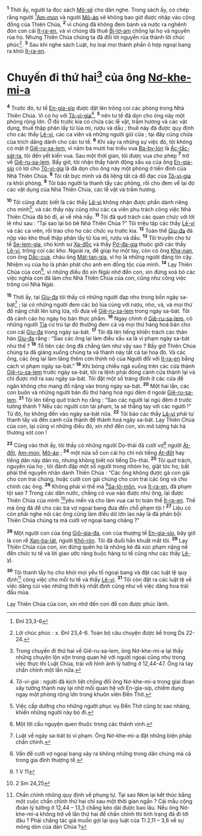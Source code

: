 <sup><b>1</b></sup> Thời ấy, người ta đọc sách [Mô-sê]() cho dân nghe. Trong sách ấy, có chép rằng người [^1@-a0615957-a61e-43f4-bb88-1bb3e1aa0ff6][Am-mon]() và người [Mô-áp]() sẽ không bao giờ được nhập vào cộng đồng của Thiên Chúa, <sup><b>2</b></sup> vì chúng đã không đem bánh và nước ra nghênh đón con cái [Ít-ra-en](), và vì chúng đã thuê [Bi-lơ-am]() chống lại họ và nguyền rủa họ. Nhưng Thiên Chúa chúng ta đã đổi lời nguyền rủa thành lời chúc phúc[^1-a0615957-a61e-43f4-bb88-1bb3e1aa0ff6]. <sup><b>3</b></sup> Sau khi nghe sách Luật, họ loại mọi thành phần ô hợp ngoại bang ra khỏi [Ít-ra-en]().

# Chuyến đi thứ hai[^2-a0615957-a61e-43f4-bb88-1bb3e1aa0ff6] của ông [Nơ-khe-mi-a]()

<sup><b>4</b></sup> Trước đó, tư tế [En-gia-síp]() được đặt lên trông coi các phòng trong Nhà Thiên Chúa. Vì có họ với [Tô-vi-gia]()[^3-a0615957-a61e-43f4-bb88-1bb3e1aa0ff6], <sup><b>5</b></sup> nên tư tế đã dọn cho ông này một phòng rộng lớn. Ở đó trước kia có chứa các lễ vật, trầm hương và các vật dụng, thuế thập phân lấy từ lúa mì, rượu và dầu ; thuế này đã được quy định cho các thầy [Lê-vi](), các ca viên và những người giữ cửa ; tại đây cũng chứa của trích dâng dành cho các tư tế. <sup><b>6</b></sup> Khi xảy ra những sự việc đó, tôi không có mặt ở [Giê-ru-sa-lem](), vì năm ba mươi hai triều vua [Ba-by-lon]() là [Ác-tắc-sát-ta](), tôi đến yết kiến vua. Sau một thời gian, tôi được vua cho phép <sup><b>7</b></sup> trở về [Giê-ru-sa-lem](). Bấy giờ, tôi nhận thấy hành động xấu xa của ông [En-gia-síp]() có lợi cho [Tô-vi-gia]() là đã dọn cho ông này một phòng ở tiền đình của Nhà Thiên Chúa. <sup><b>8</b></sup> Tôi rất bực mình và đã liệng tất cả đồ đạc của [Tô-vi-gia]() ra khỏi phòng. <sup><b>9</b></sup> Tôi bảo người ta thanh tẩy các phòng, rồi cho đem về lại đó các vật dụng của Nhà Thiên Chúa, các lễ vật và trầm hương.

<sup><b>10</b></sup> Tôi cũng được biết là các thầy [Lê-vi]() không nhận được phần dành riêng cho mình[^4-a0615957-a61e-43f4-bb88-1bb3e1aa0ff6], và các thầy này cũng như các ca viên phụ trách công việc Nhà Thiên Chúa đã bỏ đi, ai về nhà nấy. <sup><b>11</b></sup> Tôi đã quở trách các quan chức với lời lẽ như sau : “Tại sao lại bỏ bê Nhà Thiên Chúa ?” Tôi triệu tập các thầy [Lê-vi]() và các ca viên, rồi trao cho họ các chức vụ trước kia. <sup><b>12</b></sup> Toàn thể [Giu-đa]() đã nộp vào kho thuế thập phân lấy từ lúa mì, rượu và dầu. <sup><b>13</b></sup> Tôi truyền cho tư tế [Se-lem-gia](), cho kinh sư [Xa-đốc]() và thầy [Pơ-đa-gia]() thuộc giới các thầy [Lê-vi](), trông coi các kho. Ngoài ra, để giúp họ một tay, còn có ông [Kha-nan](), con ông [Dắc-cua](), cháu ông [Mát-tan-gia](), vì họ là những người đáng tin cậy. Nhiệm vụ của họ là phân phát cho anh em đồng tộc của mình. <sup><b>14</b></sup> Lạy Thiên Chúa của con[^5-a0615957-a61e-43f4-bb88-1bb3e1aa0ff6], vì những điều đó xin Ngài nhớ đến con, xin đừng xoá bỏ các việc nghĩa con đã làm cho Nhà Thiên Chúa của con, cũng như công việc trông coi Nhà Ngài.

<sup><b>15</b></sup> Thời ấy, tại [Giu-đa]() tôi thấy có những người đạp nho trong bồn ngày sa-bát[^6-a0615957-a61e-43f4-bb88-1bb3e1aa0ff6] ; lại có những người đem các bó lúa cùng với rượu, nho, vả, và mọi thứ đồ nặng chất lên lưng lừa, rồi đưa về [Giê-ru-sa-lem]() trong ngày sa-bát. Tôi đã cảnh cáo họ ngày họ bán thực phẩm. <sup><b>16</b></sup> Ngay chính ở [Giê-ru-sa-lem](), có những người [Tia]() cư trú tại đó thường đem cá và mọi thứ hàng hoá bán cho con cái [Giu-đa]() trong ngày sa-bát. <sup><b>17</b></sup> Tôi đã lên tiếng khiển trách các thân hào [Giu-đa]() rằng : “Sao các ông lại làm điều xấu xa là vi phạm ngày sa-bát như thế ? <sup><b>18</b></sup> Tổ tiên các ông đã chẳng làm như vậy sao ? Bấy giờ Thiên Chúa chúng ta đã giáng xuống chúng ta và thành này tất cả tai hoạ đó. Và các ông, các ông lại làm tăng thêm cơn thịnh nộ của Người đối với [Ít-ra-en]() bằng cách vi phạm ngày sa-bát.” <sup><b>19</b></sup> Khi bóng chiều ngả xuống trên các cửa thành [Giê-ru-sa-lem]() trước ngày sa-bát, tôi ra lệnh phải đóng cánh cửa thành lại và chỉ được mở ra sau ngày sa-bát. Tôi đặt một số tráng đinh ở các cửa để ngăn không cho mang đồ nặng vào trong ngày sa-bát. <sup><b>20</b></sup> Một hai lần, các con buôn và những người bán đủ thứ hàng hoá ngủ đêm ở ngoài [Giê-ru-sa-lem](). <sup><b>21</b></sup> Tôi lên tiếng quở trách họ rằng : “Sao các người lại ngủ đêm ở trước tường thành ? Nếu các người còn tái phạm, ta sẽ thẳng tay với các người !” Từ đó, họ không đến vào ngày sa-bát nữa. <sup><b>22</b></sup> Tôi bảo các thầy [Lê-vi]() phải tự thanh tẩy và đến canh cửa thành để thánh hoá ngày sa-bát. Lạy Thiên Chúa của con, lại cũng vì những điều đó, xin nhớ đến con, xin mở lượng hải hà thương xót con !

<sup><b>23</b></sup> Cũng vào thời ấy, tôi thấy có những người Do-thái đã cưới vợ[^7-a0615957-a61e-43f4-bb88-1bb3e1aa0ff6] người [Át-đốt](), [Am-mon](), [Mô-áp]() ; <sup><b>24</b></sup> một nửa số con cái họ chỉ nói tiếng [Át-đốt]() hay tiếng dân này dân nọ, nhưng không biết nói tiếng Do-thái. <sup><b>25</b></sup> Tôi quở trách, nguyền rủa họ ; tôi đánh đập một số người trong nhóm họ, giật tóc họ, bắt phải thề nguyền nhân danh Thiên Chúa : “Các ông không được gả con gái cho con trai chúng, hoặc cưới con gái chúng cho con trai các ông và cho chính các ông. <sup><b>26</b></sup> Không phải vì thế mà [^2@-a0615957-a61e-43f4-bb88-1bb3e1aa0ff6][Sa-lô-môn](), vua [Ít-ra-en](), đã phạm tội sao ? Trong các dân nước, chẳng có vua nào được như ông, lại được Thiên Chúa của mình [^3@-a0615957-a61e-43f4-bb88-1bb3e1aa0ff6]yêu mến và cho làm vua cai trị toàn thể [Ít-ra-en](). Thế mà ông đã để cho các bà vợ ngoại bang đưa đến chỗ phạm tội ! <sup><b>27</b></sup> Liệu có còn phải nghe nói các ông cũng làm điều dữ lớn lao này là đã phản bội Thiên Chúa chúng ta mà cưới vợ ngoại bang chăng ?”

<sup><b>28</b></sup> Một người con của ông [Giô-gia-đa](), con của thượng tế [En-gia-síp](), bây giờ là con rể [Xan-ba-lát](), người [Khô-rôn](). Tôi đã đuổi hắn khuất mắt tôi. <sup><b>29</b></sup> Lạy Thiên Chúa của con, xin đừng quên họ là những kẻ đã xúc phạm nặng nề đến chức tư tế và lời giao ước ràng buộc hàng tư tế cũng như các thầy [Lê-vi]().

<sup><b>30</b></sup> Tôi thanh tẩy họ cho khỏi mọi yếu tố ngoại bang và đặt các luật lệ quy định[^8-a0615957-a61e-43f4-bb88-1bb3e1aa0ff6] công việc cho mỗi tư tế và thầy [Lê-vi](). <sup><b>31</b></sup> Tôi còn đặt ra các luật lệ về việc dâng củi vào những thời kỳ nhất định cũng như về việc dâng hoa trái đầu mùa.

Lạy Thiên Chúa của con, xin nhớ đến con để con được phúc lành.

[^1-a0615957-a61e-43f4-bb88-1bb3e1aa0ff6]: Lời chúc phúc : x. Đnl 23,4-6. Toàn bộ câu chuyện được kể trong Ds 22-24.

[^2-a0615957-a61e-43f4-bb88-1bb3e1aa0ff6]: Trong chuyến đi thứ hai về Giê-ru-sa-lem, ông Nơ-khe-mi-a lại thấy những chuyện lộn xộn trong quan hệ với người ngoại cũng như trong việc thực thi Luật Chúa, trái với hình ảnh lý tưởng ở 12,44-47. Ông ra tay chấn chỉnh một lần nữa.

[^3-a0615957-a61e-43f4-bb88-1bb3e1aa0ff6]: _Tô-vi-gia_ : người đã kịch liệt chống đối ông Nơ-khe-mi-a trong giai đoạn xây tường thành nay lại nhờ mối quan hệ với En-gia-síp, chiếm dụng ngay một phòng rộng lớn trong khuôn viên Đền Thờ.

[^4-a0615957-a61e-43f4-bb88-1bb3e1aa0ff6]: Việc cấp dưỡng cho những người phục vụ Đền Thờ cũng bị xao nhãng, khiến những người này bỏ đi.

[^5-a0615957-a61e-43f4-bb88-1bb3e1aa0ff6]: Một lời cầu nguyện quen thuộc trong các thánh vịnh.

[^6-a0615957-a61e-43f4-bb88-1bb3e1aa0ff6]: Luật về ngày sa-bát bị vi phạm. Ông Nơ-khe-mi-a đặt những biện pháp chấn chỉnh.

[^7-a0615957-a61e-43f4-bb88-1bb3e1aa0ff6]: Vấn đề cưới vợ ngoại bang xảy ra không những trong dân chúng mà cả trong gia đình thượng tế.

[^8-a0615957-a61e-43f4-bb88-1bb3e1aa0ff6]: Chấn chỉnh những quy định về phụng tự. Tại sao Nkm lại kết thúc bằng một cuộc chấn chỉnh thứ hai chỉ sau một thời gian ngắn ? Cái mẫu cộng đoàn lý tưởng ở 12,44 – 13,3 chẳng kéo dài được bao lâu. Nếu ông Nơ-khe-mi-a không trở về lần thứ hai để chấn chỉnh thì tình trạng đã đi tới đâu ? Phải chăng tác giả muốn gợi lại quy luật của Tl 2,11 – 3,6 về sự mỏng dòn của dân Chúa ?

[^1@-a0615957-a61e-43f4-bb88-1bb3e1aa0ff6]: Đnl 23,3-6

[^2@-a0615957-a61e-43f4-bb88-1bb3e1aa0ff6]: 1 V 11

[^3@-a0615957-a61e-43f4-bb88-1bb3e1aa0ff6]: 2 Sm 24,25

